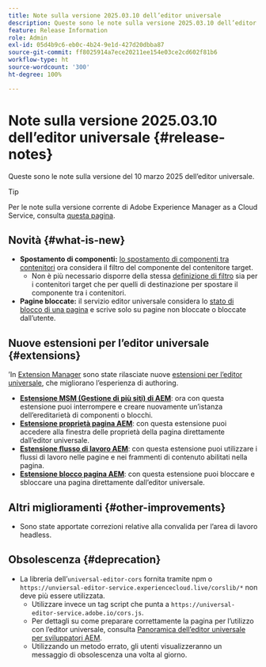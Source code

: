 ```yaml
---
title: Note sulla versione 2025.03.10 dell’editor universale
description: Queste sono le note sulla versione 2025.03.10 dell’editor universale.
feature: Release Information
role: Admin
exl-id: 05d4b9c6-eb0c-4b24-9e1d-427d20dbba87
source-git-commit: ff8025914a7ece20211ee154e03ce2cd602f81b6
workflow-type: ht
source-wordcount: '300'
ht-degree: 100%

---
```


# Note sulla versione 2025.03.10 dell’editor universale {#release-notes}

Queste sono le note sulla versione del 10 marzo 2025 dell’editor universale.

>[!TIP]
>
>Per le note sulla versione corrente di Adobe Experience Manager as a Cloud Service, consulta [questa pagina](/help/release-notes/release-notes-cloud/release-notes-current.md).

## Novità {#what-is-new}

* **Spostamento di componenti:** [lo spostamento di componenti tra contenitori](/help/sites-cloud/authoring/universal-editor/authoring.md#reordering-components) ora considera il filtro del componente del contenitore target.
   * Non è più necessario disporre della stessa [definizione di filtro](/help/implementing/universal-editor/filtering.md) sia per i contenitori target che per quelli di destinazione per spostare il componente tra i contenitori.
* **Pagine bloccate:** il servizio editor universale considera lo [stato di blocco di una pagina](/help/sites-cloud/authoring/sites-console/managing-pages.md#locking-a-page) e scrive solo su pagine non bloccate o bloccate dall’utente.

## Nuove estensioni per l’editor universale {#extensions}

’In [Extension Manager](https://developer.adobe.com/uix/docs/extension-manager/) sono state rilasciate nuove [estensioni per l’editor universale](/help/implementing/universal-editor/extending.md), che migliorano l’esperienza di authoring.

* **[Estensione MSM (Gestione di più siti) di AEM](/help/sites-cloud/authoring/universal-editor/authoring.md#inheritance)**: ora con questa estensione puoi interrompere e creare nuovamente un’istanza dell’ereditarietà di componenti o blocchi.
* **[Estensione proprietà pagina AEM](/help/sites-cloud/authoring/universal-editor/authoring.md#page-properties)**: con questa estensione puoi accedere alla finestra delle proprietà della pagina direttamente dall’editor universale.
* **[Estensione flusso di lavoro AEM](/help/sites-cloud/authoring/universal-editor/authoring.md#workflows)**: con questa estensione puoi utilizzare i flussi di lavoro nelle pagine e nei frammenti di contenuto abilitati nella pagina.
* **[Estensione blocco pagina AEM](/help/sites-cloud/authoring/universal-editor/authoring.md#locking-pages)**: con questa estensione puoi bloccare e sbloccare una pagina direttamente dall’editor universale.

## Altri miglioramenti {#other-improvements}

* Sono state apportate correzioni relative alla convalida per l’area di lavoro headless.

## Obsolescenza {#deprecation}

* La libreria dell’`universal-editor-cors` fornita tramite npm o `https://unviersal-editor-service.experiencecloud.live/corslib/*` non deve più essere utilizzata.
   * Utilizzare invece un tag script che punta a `https://universal-editor-service.adobe.io/cors.js`.
   * Per dettagli su come preparare correttamente la pagina per l’utilizzo con l’editor universale, consulta [Panoramica dell’editor universale per sviluppatori AEM](/help/implementing/universal-editor/developer-overview.md).
   * Utilizzando un metodo errato, gli utenti visualizzeranno un messaggio di obsolescenza una volta al giorno.
